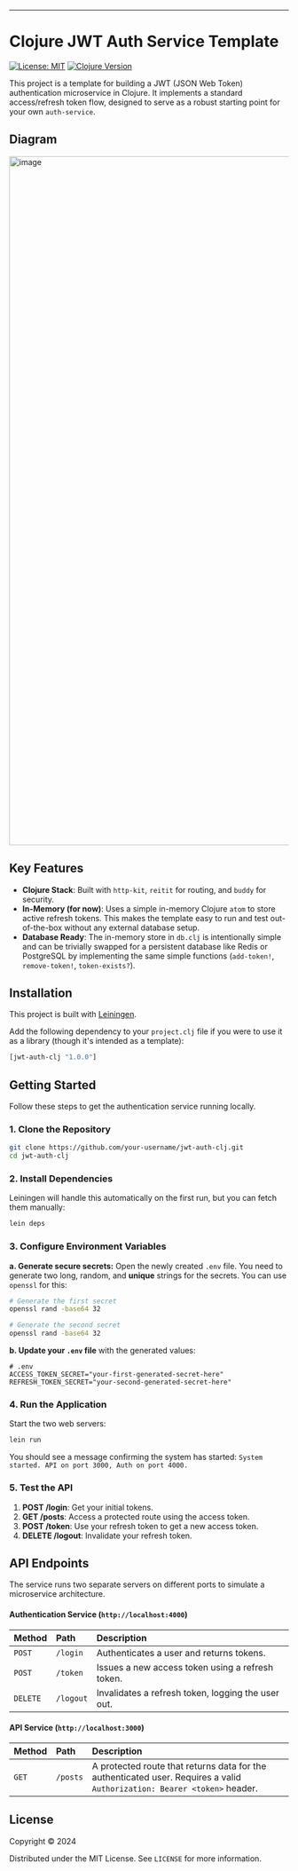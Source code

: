 ---

# Clojure JWT Auth Service Template

[![License: MIT](https://img.shields.io/badge/License-MIT-yellow.svg)](https://opensource.org/licenses/MIT)
[![Clojure Version](https://img.shields.io/badge/clojure-1.12.2-blue.svg)](https://clojure.org/)

This project is a template for building a JWT (JSON Web Token) authentication microservice in Clojure. It implements a standard access/refresh token flow, designed to serve as a robust starting point for your own `auth-service`.


## Diagram

<img width="1853" height="1242" alt="image" src="https://github.com/user-attachments/assets/2dfee85e-58f0-4f64-be63-0b036c7067f5" />



## Key Features

*   **Clojure Stack**: Built with `http-kit`, `reitit` for routing, and `buddy` for security.
*   **In-Memory (for now)**: Uses a simple in-memory Clojure `atom` to store active refresh tokens. This makes the template easy to run and test out-of-the-box without any external database setup.
*   **Database Ready**: The in-memory store in `db.clj` is intentionally simple and can be trivially swapped for a persistent database like Redis or PostgreSQL by implementing the same simple functions (`add-token!`, `remove-token!`, `token-exists?`).

## Installation

This project is built with [Leiningen](https://leiningen.org/).

Add the following dependency to your `project.clj` file if you were to use it as a library (though it's intended as a template):

```clojure
[jwt-auth-clj "1.0.0"]
```

## Getting Started

Follow these steps to get the authentication service running locally.

### 1. Clone the Repository

```bash
git clone https://github.com/your-username/jwt-auth-clj.git
cd jwt-auth-clj
```

### 2. Install Dependencies

Leiningen will handle this automatically on the first run, but you can fetch them manually:
```bash
lein deps
```

### 3. Configure Environment Variables

**a. Generate secure secrets:**
Open the newly created `.env` file. You need to generate two long, random, and **unique** strings for the secrets. You can use `openssl` for this:
```bash
# Generate the first secret
openssl rand -base64 32

# Generate the second secret
openssl rand -base64 32
```

**b. Update your `.env` file** with the generated values:
```
# .env
ACCESS_TOKEN_SECRET="your-first-generated-secret-here"
REFRESH_TOKEN_SECRET="your-second-generated-secret-here"
```

### 4. Run the Application

Start the two web servers:
```bash
lein run
```
You should see a message confirming the system has started:
`System started. API on port 3000, Auth on port 4000.`

### 5. Test the API

1.  **POST /login**: Get your initial tokens.
2.  **GET /posts**: Access a protected route using the access token.
3.  **POST /token**: Use your refresh token to get a new access token.
4.  **DELETE /logout**: Invalidate your refresh token.

## API Endpoints

The service runs two separate servers on different ports to simulate a microservice architecture.

#### Authentication Service (`http://localhost:4000`)

| Method | Path        | Description                                       |
| :----- | :---------- | :------------------------------------------------ |
| `POST` | `/login`    | Authenticates a user and returns tokens.          |
| `POST` | `/token`    | Issues a new access token using a refresh token.  |
| `DELETE`| `/logout`   | Invalidates a refresh token, logging the user out.|

#### API Service (`http://localhost:3000`)

| Method | Path        | Description                                       |
| :----- | :---------- | :------------------------------------------------ |
| `GET`  | `/posts`    | A protected route that returns data for the authenticated user. Requires a valid `Authorization: Bearer <token>` header. |


## License

Copyright © 2024

Distributed under the MIT License. See `LICENSE` for more information.
